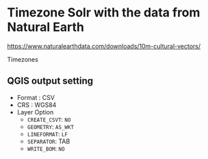 # Timezone Solr with the data from Natural Earth

https://www.naturalearthdata.com/downloads/10m-cultural-vectors/

Timezones

## QGIS output setting
* Format : CSV
* CRS : WGS84
* Layer Option
  * `CREATE_CSVT`: `NO`
  * `GEOMETRY`: `AS_WKT`
  * `LINEFORMAT`: `LF`
  * `SEPARATOR`: TAB
  * `WRITE_BOM`: `NO`



